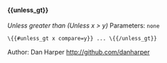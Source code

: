 #### \{{unless_gt}}
_Unless greater than (Unless x > y)_
Parameters: `none`

```html
\{{#unless_gt x compare=y}} ... \{{/unless_gt}}
```
Author: Dan Harper <http://github.com/danharper>